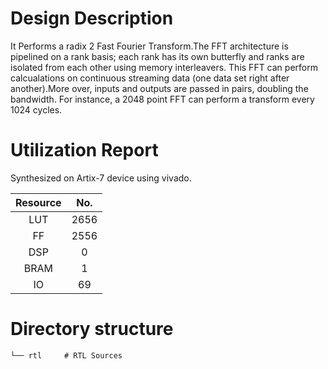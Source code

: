 # Design Description

It Performs a radix 2 Fast Fourier Transform.The FFT architecture is pipelined on a rank basis; each rank has its own butterfly and ranks are isolated from each other using memory interleavers. This FFT can perform calcualations on continuous streaming data (one data set right after another).More over, inputs and outputs are passed in pairs, doubling the bandwidth. For instance, a 2048 point FFT can perform a transform every 1024 cycles.

# Utilization Report
Synthesized on Artix-7 device using vivado.

|Resource| No.|
|:---:|:---:|
|LUT|2656|
|FF|2556|
|DSP|0|
|BRAM|1|
|IO|69|

# Directory structure

    └── rtl     # RTL Sources